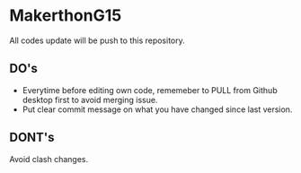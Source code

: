 # MakerthonG15

All codes update will be push to this repository.

## DO's
 - Everytime before editing own code, rememeber to PULL from Github desktop first to avoid merging issue.
 - Put clear commit message on what you have changed since last version.

## DONT's
Avoid clash changes.
